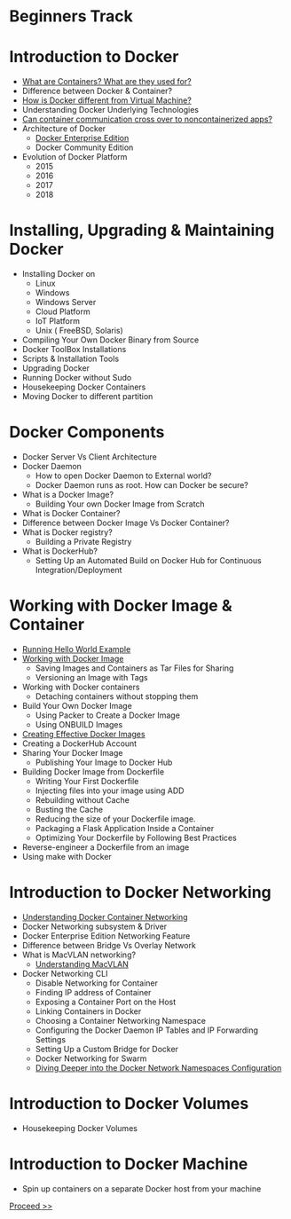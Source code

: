 # Beginners Track

# Introduction to Docker 

- [What are Containers? What are they used for?](https://github.com/collabnix/dockerlabs/blob/master/beginners/b001-linux-containers.md)
- Difference between Docker & Container?
- [How is Docker different from Virtual Machine?](https://github.com/collabnix/dockerlabs/blob/master/beginners/difference-vm-containers.md)
- Understanding Docker Underlying Technologies
- [Can container communication cross over to noncontainerized apps?](https://github.com/collabnix/dockerlabs/blob/master/beginners/b000/b005-linux-containers.md)
- Architecture of Docker 
   - [Docker Enterprise Edition](https://github.com/collabnix/dockerlabs/blob/master/beginners/b000/b005-architecture-dockeree.md)
   - Docker Community Edition
- Evolution of Docker Platform 
   - 2015 
   - 2016
   - 2017
   - 2018
             
# Installing, Upgrading & Maintaining Docker 

- Installing Docker on 
   - Linux
   - Windows 
   - Windows Server
   - Cloud Platform
   - IoT Platform
   - Unix ( FreeBSD, Solaris)  
- Compiling Your Own Docker Binary from Source
- Docker ToolBox Installations
- Scripts & Installation Tools
- Upgrading Docker
- Running Docker without Sudo
- Housekeeping Docker Containers
- Moving Docker to different partition

# Docker Components

- Docker Server Vs Client Architecture
- Docker Daemon
  - How to open Docker Daemon to External world?
  - Docker Daemon runs as root. How can Docker be secure?
- What is a Docker Image?
  - Building Your own Docker Image from Scratch
- What is Docker Container?
- Difference between Docker Image Vs Docker Container?
- What is Docker registry?
  - Building a Private Registry 
- What is DockerHub?
  - Setting Up an Automated Build on Docker Hub for Continuous Integration/Deployment
  
# Working with Docker Image & Container

- [Running Hello World Example](https://github.com/collabnix/dockerlabs/blob/master/beginners/b300/b301-helloworld.md)
- [Working with Docker Image](https://github.com/collabnix/dockerlabs/blob/master/beginners/b300/b302-workingwithdockerimage.md) 
  - Saving Images and Containers as Tar Files for Sharing 
  - Versioning an Image with Tags 
- Working with Docker containers
  - Detaching containers without stopping them
- Build Your Own Docker Image
  - Using Packer to Create a Docker Image 
  - Using ONBUILD Images 
- [Creating Effective Docker Images](https://github.com/collabnix/dockerlabs/blob/master/beginners/b300/b304-creating-effective-docker-images.md)
- Creating a DockerHub Account
- Sharing Your Docker Image
  -  Publishing Your Image to Docker Hub 
- Building Docker Image from Dockerfile
  - Writing Your First Dockerfile
  - Injecting files into your image using ADD
  - Rebuilding without Cache 
  - Busting the Cache 
  - Reducing the size of your Dockerfile image. 
  - Packaging a Flask Application Inside a Container 
  - Optimizing Your Dockerfile by Following Best Practices 
- Reverse-engineer a Dockerfile from an image
- Using make with Docker

# Introduction to Docker Networking

- [Understanding Docker Container Networking](https://github.com/collabnix/dockerlabs/blob/master/beginners/b400/b401-dockercontainernetworking.md)
- Docker Networking subsystem & Driver
- Docker Enterprise Edition Networking Feature
- Difference between Bridge Vs Overlay Network
- What is MacVLAN networking?
   - [Understanding MacVLAN](https://github.com/collabnix/dockerlabs/blob/master/beginners/b400/b405-macvlan-010.md)
- Docker Networking CLI
  - Disable Networking for Container
  - Finding IP address of Container
  - Exposing a Container Port on the Host
  - Linking Containers in Docker
  - Choosing a Container Networking Namespace
  - Configuring the Docker Daemon IP Tables and IP Forwarding Settings
  - Setting Up a Custom Bridge for Docker
  - Docker Networking for Swarm
  - [Diving Deeper into the Docker Network Namespaces Configuration](https://github.com/collabnix/dockerlabs/blob/master/beginners/b400/b406-network-namespace-009.md)
  
# Introduction to Docker Volumes

- Housekeeping Docker Volumes


# Introduction to Docker Machine

- Spin up containers on a separate Docker host from your machine






 [Proceed >>](https://github.com/collabnix/dockerlabs/blob/master/beginners/b001-linux-containers.md)





